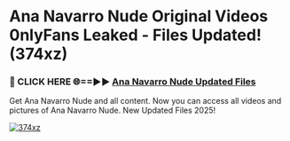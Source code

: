 # Ana Navarro Nude Original Videos 0nlyFans Leaked - Files Updated! (374xz)

<h3>🔴 CLICK HERE 🌐==►► <a href="https://tinyurl.com/5h6xmrr3" rel="nofollow">Ana Navarro Nude Updated Files</a></h3>

Get Ana Navarro Nude and all content. Now you can access all videos and pictures of Ana Navarro Nude. New Updated Files 2025!

[![374xz](https://i.imgur.com/KVD873Z.gif)](https://tinyurl.com/5h6xmrr3)
